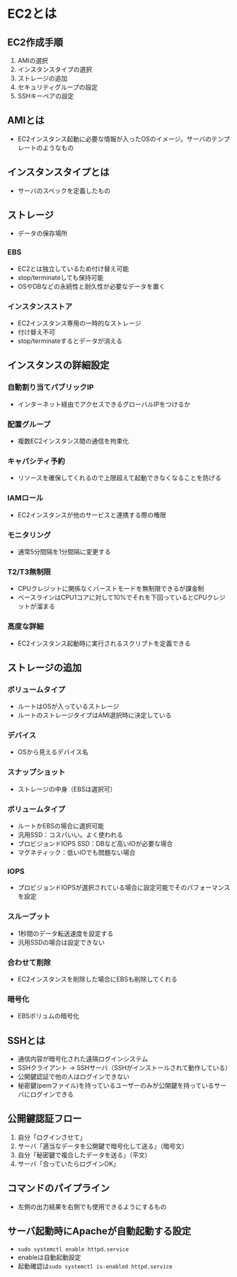 # EC2とは

## EC2作成手順

1. AMIの選択
1. インスタンスタイプの選択
1. ストレージの追加
1. セキュリティグループの設定
1. SSHキーペアの設定

## AMIとは

* EC2インスタンス起動に必要な情報が入ったOSのイメージ。サーバのテンプレートのようなもの

## インスタンスタイプとは

* サーバのスペックを定義したもの

## ストレージ

* データの保存場所

### EBS
* EC2とは独立しているため付け替え可能
* stop/terminateしても保持可能
* OSやDBなどの永続性と耐久性が必要なデータを置く

### インスタンスストア
* EC2インスタンス専用の一時的なストレージ
* 付け替え不可
* stop/terminateするとデータが消える

## インスタンスの詳細設定
### 自動割り当てパブリックIP
* インターネット経由でアクセスできるグローバルIPをつけるか

### 配置グループ
* 複数EC2インスタンス間の通信を拘束化

### キャパシティ予約
* リソースを確保してくれるので上限超えて起動できなくなることを防げる

### IAMロール
* EC2インスタンスが他のサービスと連携する際の権限

### モニタリング
* 通常5分間隔を1分間隔に変更する

### T2/T3無制限
* CPUクレジットに関係なくバーストモードを無制限できるが課金制
* ベースラインはCPU1コアに対して10%でそれを下回っているとCPUクレジットが溜まる

### 高度な詳細
* EC2インスタンス起動時に実行されるスクリプトを定義できる

## ストレージの追加
### ボリュームタイプ
* ルートはOSが入っているストレージ
* ルートのストレージタイプはAMI選択時に決定している

### デバイス
* OSから見えるデバイス名

### スナップショット
* ストレージの中身（EBSは選択可）

### ボリュームタイプ
* ルートかEBSの場合に選択可能
* 汎用SSD：コスパいい。よく使われる
* プロビジョンドIOPS SSD：DBなど高いIOが必要な場合
* マグネティック：低いIOでも問題ない場合

### IOPS
* プロビジョンドIOPSが選択されている場合に設定可能でそのパフォーマンスを設定

### スループット
* 1秒間のデータ転送速度を設定する
* 汎用SSDの場合は設定できない

### 合わせて削除
* EC2インスタンスを削除した場合にEBSも削除してくれる

### 暗号化
* EBSボリュムの暗号化

## SSHとは
* 通信内容が暗号化された遠隔ログインシステム
* SSHクライアント -> SSHサーバ（SSHがインストールされて動作している）
* 公開鍵認証で他の人はログインできない
* 秘密鍵(pemファイル)を持っているユーザーのみが公開鍵を持っているサーバにログインできる

## 公開鍵認証フロー
1. 自分「ログインさせて」
1. サーバ「適当なデータを公開鍵で暗号化して送る」（暗号文）
1. 自分「秘密鍵で複合したデータを送る」（平文）
1. サーバ「合っていたらログインOK」

## コマンドのパイプライン
* 左側の出力結果を右側でも使用できるようにするもの

## サーバ起動時にApacheが自動起動する設定
* `sudo systemctl enable httpd.service`
* enableは自動起動設定
* 起動確認は`sudo systemctl is-enabled httpd.service`
